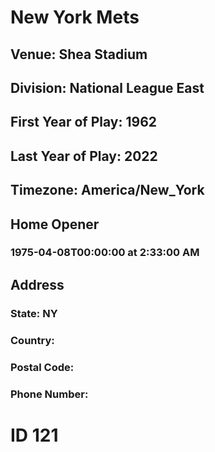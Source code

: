 # New York Mets
## Venue: Shea Stadium
## Division: National League East
## First Year of Play: 1962
## Last Year of Play: 2022
## Timezone: America/New_York
## Home Opener
### 1975-04-08T00:00:00 at 2:33:00 AM
## Address
### 
### State: NY
### Country: 
### Postal Code: 
### Phone Number: 
# ID 121